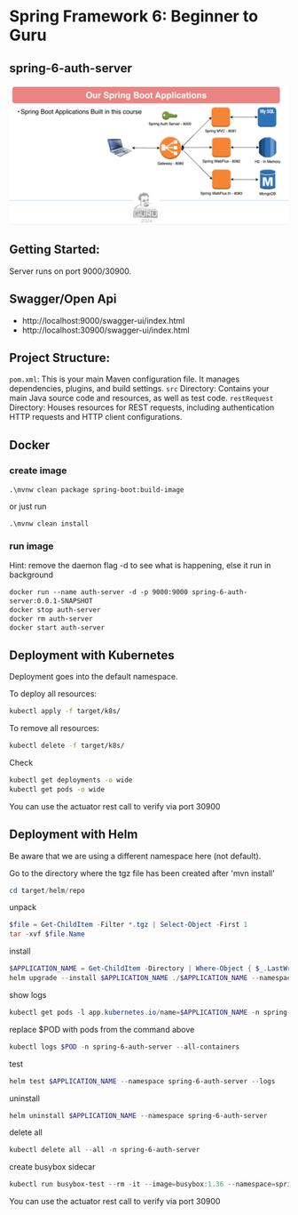 # Spring Framework 6: Beginner to Guru

## spring-6-auth-server

![Architecture Diagram](guru.png)

## Getting Started:
Server runs on port 9000/30900.

## Swagger/Open Api 

- http://localhost:9000/swagger-ui/index.html
- http://localhost:30900/swagger-ui/index.html

## Project Structure:
`pom.xml`: This is your main Maven configuration file. It manages dependencies, plugins, and build settings.
`src` Directory: Contains your main Java source code and resources, as well as test code.
`restRequest` Directory: Houses resources for REST requests, including authentication HTTP requests and HTTP client configurations.

## Docker

### create image
```shell
.\mvnw clean package spring-boot:build-image
```
or just run
```shell
.\mvnw clean install
```

### run image

Hint: remove the daemon flag -d to see what is happening, else it run in background

```shell
docker run --name auth-server -d -p 9000:9000 spring-6-auth-server:0.0.1-SNAPSHOT
docker stop auth-server
docker rm auth-server
docker start auth-server
```
## Deployment with Kubernetes

Deployment goes into the default namespace.

To deploy all resources:
```bash
kubectl apply -f target/k8s/
```

To remove all resources:
```bash
kubectl delete -f target/k8s/
```

Check
```bash
kubectl get deployments -o wide
kubectl get pods -o wide
```

You can use the actuator rest call to verify via port 30900

## Deployment with Helm

Be aware that we are using a different namespace here (not default).

Go to the directory where the tgz file has been created after 'mvn install'
```powershell
cd target/helm/repo
```

unpack
```powershell
$file = Get-ChildItem -Filter *.tgz | Select-Object -First 1
tar -xvf $file.Name
```

install
```powershell
$APPLICATION_NAME = Get-ChildItem -Directory | Where-Object { $_.LastWriteTime -ge $file.LastWriteTime } | Select-Object -ExpandProperty Name
helm upgrade --install $APPLICATION_NAME ./$APPLICATION_NAME --namespace spring-6-auth-server --create-namespace --wait --timeout 5m --debug  --render-subchart-notes
```

show logs
```powershell
kubectl get pods -l app.kubernetes.io/name=$APPLICATION_NAME -n spring-6-auth-server
```

replace $POD with pods from the command above
```powershell
kubectl logs $POD -n spring-6-auth-server --all-containers
```

test
```powershell
helm test $APPLICATION_NAME --namespace spring-6-auth-server --logs
```

uninstall
```powershell
helm uninstall $APPLICATION_NAME --namespace spring-6-auth-server
```

delete all
```powershell
kubectl delete all --all -n spring-6-auth-server
```

create busybox sidecar
```powershell
kubectl run busybox-test --rm -it --image=busybox:1.36 --namespace=spring-6-auth-server --command -- sh
```

You can use the actuator rest call to verify via port 30900

